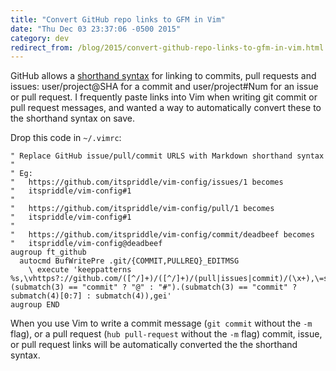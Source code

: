 ```yaml
---
title: "Convert GitHub repo links to GFM in Vim"
date: "Thu Dec 03 23:37:06 -0500 2015"
category: dev
redirect_from: /blog/2015/convert-github-repo-links-to-gfm-in-vim.html
---
```


GitHub allows a [shorthand syntax][Writing on GitHub] for linking to commits, pull requests and
issues: user/project@SHA for a commit and user/project#Num for an issue or
pull request. I frequently paste links into Vim when writing git commit or
pull request messages, and wanted a way to automatically convert these to the
shorthand syntax on save.

Drop this code in `~/.vimrc`:

```vim
" Replace GitHub issue/pull/commit URLS with Markdown shorthand syntax
"
" Eg:
"   https://github.com/itspriddle/vim-config/issues/1 becomes
"   itspriddle/vim-config#1
"
"   https://github.com/itspriddle/vim-config/pull/1 becomes
"   itspriddle/vim-config#1
"
"   https://github.com/itspriddle/vim-config/commit/deadbeef becomes
"   itspriddle/vim-config@deadbeef
augroup ft_github
  autocmd BufWritePre .git/{COMMIT,PULLREQ}_EDITMSG
    \ execute 'keeppatterns %s,\vhttps?://github.com/([^/]+)/([^/]+)/(pull|issues|commit)/(\x+),\=submatch(1)."/".submatch(2).(submatch(3) == "commit" ? "@" : "#").(submatch(3) == "commit" ? submatch(4)[0:7] : submatch(4)),gei'
augroup END
```

When you use Vim to write a commit message (`git commit` without the `-m`
flag), or a pull request (`hub pull-request` without the `-m` flag) commit,
issue, or pull request links will be automatically converted the the shorthand
syntax.

[Writing on GitHub]: https://help.github.com/articles/writing-on-github/#references
